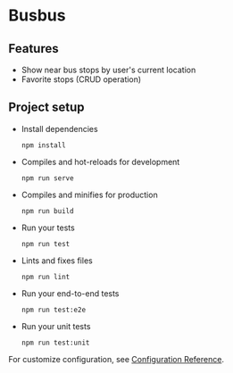 # Busbus

## Features

* Show near bus stops by user's current location 
* Favorite stops (CRUD operation)

## Project setup
* Install dependencies
  ```
  npm install
  ```
* Compiles and hot-reloads for development
  ```
  npm run serve
  ```
* Compiles and minifies for production
  ```
  npm run build
  ```
* Run your tests
  ```
  npm run test
  ```
* Lints and fixes files
  ```
  npm run lint
  ```
* Run your end-to-end tests
  ```
  npm run test:e2e
  ```
* Run your unit tests
  ```
  npm run test:unit
  ```
  
For customize configuration, see [Configuration Reference](https://cli.vuejs.org/config/).
